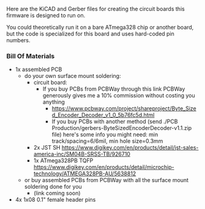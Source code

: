 Here are the KiCAD and Gerber files for creating the circuit boards this firmware is designed to run on.

You could theoretically run it on a bare ATmega328 chip or another board, but the code is specialized for this board and uses hard-coded pin numbers.

### Bill Of Materials

* 1x assembled PCB
   * do your own surface mount soldering:
      * circuit board:
         * If you buy PCBs from PCBWay through this link PCBWay generously gives me a 10% commission without costing you anything
            * https://www.pcbway.com/project/shareproject/Byte_Sized_Encoder_Decoder_v1_0_5b76fc5d.html
            * If you buy PCBs with another method (send ./PCB Production/gerbers-ByteSizedEncoderDecoder-v1.1.zip file) here's some info you might need: min track/spacing=6/6mil, min hole size=0.3mm
      * 2x JST SH https://www.digikey.com/en/products/detail/jst-sales-america-inc/SM04B-SRSS-TB/926710
      * 1x ATmega328PB TQFP https://www.digikey.com/en/products/detail/microchip-technology/ATMEGA328PB-AU/5638812
   * or buy assembled PCBs from PCBWay with all the surface mount soldering done for you
      * (link coming soon)
* 4x 1x08 0.1" female header pins
